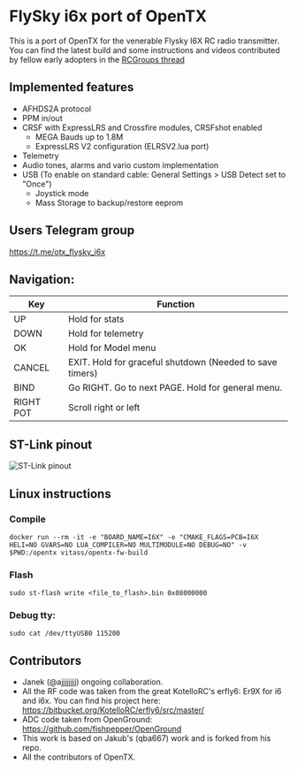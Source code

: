 # FlySky i6x port of OpenTX

This is a port of OpenTX for the venerable Flysky I6X RC radio transmitter. You can find the latest build and some instructions and videos contributed by fellow early adopters in the [RCGroups thread](https://www.rcgroups.com/forums/showthread.php?3916435-FlySky-I6X-port-of-OpenTX)

## Implemented features 

* AFHDS2A protocol
* PPM in/out
* CRSF with ExpressLRS and Crossfire modules, CRSFshot enabled
  * MEGA Bauds up to 1.8M
  * ExpressLRS V2 configuration (ELRSV2.lua port)
* Telemetry
* Audio tones, alarms and vario custom implementation
* USB (To enable on standard cable: General Settings > USB Detect set to "Once")
  * Joystick mode
  * Mass Storage to backup/restore eeprom
 
## Users Telegram group

https://t.me/otx_flysky_i6x

## Navigation:

| Key | Function |
| --- | --- |
| UP     | Hold for stats |                              
| DOWN   | Hold for telemetry |                                  
| OK     | Hold for Model menu |
| CANCEL | EXIT. Hold for graceful shutdown (Needed to save timers) |                      
| BIND   | Go RIGHT. Go to next PAGE. Hold for general menu. |
| RIGHT POT | Scroll right or left |

## ST-Link pinout

![ST-Link pinout](https://raw.githubusercontent.com/marianomd/opentx/2.3_M0/doc/flysky/flysky-i6x%20st-link%20pinout%20small.png)

## Linux instructions
### Compile
`docker run --rm -it -e "BOARD_NAME=I6X" -e "CMAKE_FLAGS=PCB=I6X HELI=NO GVARS=NO LUA_COMPILER=NO MULTIMODULE=NO DEBUG=NO" -v $PWD:/opentx vitass/opentx-fw-build`

### Flash
`sudo st-flash write <file_to_flash>.bin 0x08000000`

### Debug tty:
`sudo cat /dev/ttyUSB0 115200`

## Contributors

* Janek (@ajjjjjjjj) ongoing collaboration.
* All the RF code was taken from the great KotelloRC's erfly6: Er9X for i6 and i6x. You can find his project here: https://bitbucket.org/KotelloRC/erfly6/src/master/
* ADC code taken from OpenGround: https://github.com/fishpepper/OpenGround
* This work is based on Jakub's (qba667) work and is forked from his repo.
* All the contributors of OpenTX. 
